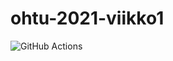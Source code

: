 # ohtu-2021-viikko1

![GitHub Actions](https://github.com/mhamaril/ohtu-2021-viikko1/workflows/CI/badge.svg)
